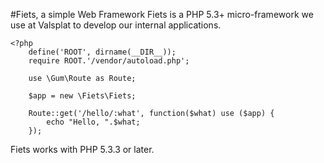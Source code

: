 #Fiets, a simple Web Framework
Fiets is a PHP 5.3+ micro-framework we use at Valsplat to develop our internal applications.

	<?php
		define('ROOT', dirname(__DIR__));
		require ROOT.'/vendor/autoload.php';

		use \Gum\Route as Route;

		$app = new \Fiets\Fiets;

		Route::get('/hello/:what', function($what) use ($app) {
			echo "Hello, ".$what;
		});

Fiets works with PHP 5.3.3 or later.
